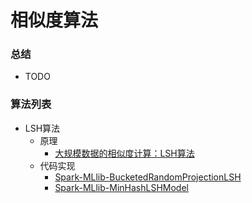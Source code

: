 # 相似度算法

### 总结
* TODO

### 算法列表
* LSH算法
  + 原理
    * [大规模数据的相似度计算：LSH算法](https://zhuanlan.zhihu.com/p/46164294)
  + 代码实现
    * [Spark-MLlib-BucketedRandomProjectionLSH](http://spark.apache.org/docs/2.2.1/api/scala/index.html#org.apache.spark.ml.feature.BucketedRandomProjectionLSH)
    * [Spark-MLlib-MinHashLSHModel](http://spark.apache.org/docs/2.2.1/api/scala/index.html#org.apache.spark.ml.feature.MinHashLSHModel)
